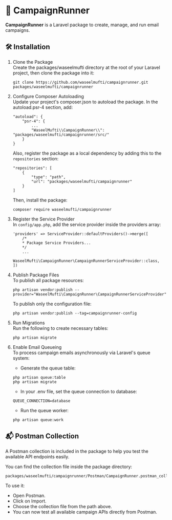 # 📢 CampaignRunner

**CampaignRunner** is a Laravel package to create, manage, and run email campaigns.

## 🛠️ Installation
1.  Clone the Package \
Create the packages/waseelmufti directory at the root of your Laravel project, then clone the package into it:
    ```
    git clone https://github.com/waseelmufti/campaignrunner.git packages/waseelmufti/campaignrunner
    ```
2. Configure Composer Autoloading \
Update your project's composer.json to autoload the package. In the autoload.psr-4 section, add:
    ```
    "autoload": {
        "psr-4": {
            ...
            "WaseelMufti\\CampaignRunner\\": "packages/waseelmufti/campaignrunner/src/"
        }
    }
    ```
    Also, register the package as a local dependency by adding this to the `repositories` section:
    ```
    "repositories": [
        {
            "type": "path",
            "url": "packages/waseelmufti/campaignrunner"
        }
    ]
    ```
    Then, install the package:
    ```
    composer require waseelmufti/campaignrunner
    ```

3. Register the Service Provider \
In `config/app.php`, add the service provider inside the providers array:
    ```
    'providers' => ServiceProvider::defaultProviders()->merge([
        /*
        * Package Service Providers...
        */
        ...
        WaseelMufti\CampaignRunner\CampaignRunnerServiceProvider::class,
    ])
    ```


4. Publish Package Files \
    To publish all package resources:
    ```
    php artisan vendor:publish --provider="WaseelMufti\CampaignRunner\CampaignRunnerServiceProvider"
    ```
    To publish only the configuration file:
    ```
    php artisan vendor:publish --tag=campaignrunner-config
    ```
5. Run Migrations \
    Run the following to create necessary tables:

    ```
    php artisan migrate
    ```


6. Enable Email Queueing \
    To process campaign emails asynchronously via Laravel's queue system:
    - Generate the queue table:
    ```
    php artisan queue:table
    php artisan migrate
    ```
    - In your .env file, set the queue connection to database:
    ```
    QUEUE_CONNECTION=database
    ```
    - Run the queue worker:
    ```
    php artisan queue:work
    ```

## 📬 Postman Collection

A Postman collection is included in the package to help you test the available API endpoints easily.

You can find the collection file inside the package directory:
```
packages/waseelmufti/campaignrunner/Postman/CampaignRunner.postman_collection.json
```
To use it:
- Open Postman.
- Click on Import.
- Choose the collection file from the path above.
- You can now test all available campaign APIs directly from Postman.
